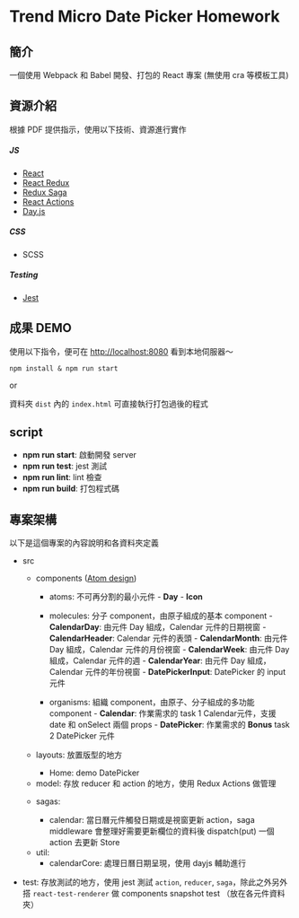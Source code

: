 # Trend Micro Date Picker Homework

## 簡介

一個使用 Webpack 和 Babel 開發、打包的 React 專案 (無使用 cra 等模板工具)

## 資源介紹

根據 PDF 提供指示，使用以下技術、資源進行實作

##### JS
* [React](https://reactjs.org/)
* [React Redux](https://react-redux.js.org/)
* [Redux Saga](https://redux-saga.js.org/)
* [React Actions](https://redux-actions.js.org/)
* [Day.js](https://day.js.org/en/)  

##### CSS
* SCSS

##### Testing 
* [Jest](https://jestjs.io/)

## 成果 DEMO
使用以下指令，便可在 <http://localhost:8080> 看到本地伺服器～

```
npm install & npm run start
```

or

資料夾 `dist` 內的  `index.html` 可直接執行打包過後的程式

## script

- **npm run start**: 啟動開發 server
- **npm run test**: jest 測試
- **npm run lint**: lint 檢查
- **npm run build**: 打包程式碼

## 專案架構

以下是這個專案的內容說明和各資料夾定義
- src
	+ components ([Atom design](http://bradfrost.com/blog/post/atomic-web-design/))
		- atoms: 不可再分割的最小元件
                  - **Day**
                  - **Icon**

		- molecules: 分子 component，由原子組成的基本 component
                  - **CalendarDay**: 由元件 Day 組成，Calendar 元件的日期視窗
                  - **CalendarHeader**: Calendar 元件的表頭
                  - **CalendarMonth**: 由元件 Day 組成，Calendar 元件的月份視窗
                  - **CalendarWeek**: 由元件 Day 組成，Calendar 元件的週
                  - **CalendarYear**: 由元件 Day 組成，Calendar 元件的年份視窗
                  - **DatePickerInput**: DatePicker 的 input 元件

		- organisms: 組織 component，由原子、分子組成的多功能 component
                  - **Calendar**: 作業需求的 task 1 Calendar元件，支援 date 和 onSelect 兩個 props
                  - **DatePicker**: 作業需求的 **Bonus** task 2 DatePicker 元件 

	+ layouts: 放置版型的地方

        - Home: demo DatePicker

	- model: 存放 reducer 和 action 的地方，使用 Redux Actions 做管理

	+ sagas:

        - calendar: 當日曆元件觸發日期或是視窗更新 action，saga middleware 會整理好需要更新欄位的資料後 dispatch(put) 一個 action 去更新 Store

    - util:
        - calendarCore: 處理日曆日期呈現，使用 dayjs 輔助進行

- test: 存放測試的地方，使用 jest 測試 `action`, `reducer`, `saga`，除此之外另外搭   `react-test-renderer` 做 components snapshot test （放在各元件資料夾）
